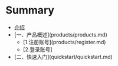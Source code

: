 # Summary

* [介绍](README.md)
* \[一、产品概述\]\(products/products.md\)
  * \[1.注册账号\]\(products/register.md\)
  * \[2.登录账号\]
* \[二、快速入门\](quickstart/quickstart.md)

